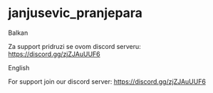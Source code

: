# janjusevic_pranjepara
Balkan 

Za support pridruzi se ovom discord serveru: https://discord.gg/zjZJAuUUF6

English

For support join our discord server: https://discord.gg/zjZJAuUUF6
